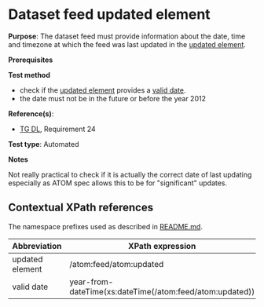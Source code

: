 # Dataset feed updated element

**Purpose**: The dataset feed must provide information about the date, time and timezone at which the feed was last updated in the [updated element](#updatedelement).

**Prerequisites**

**Test method**

* check if the [updated element](#updatedelement) provides a [valid date](#validdate).
* the date must not be in the future or before the year 2012

**Reference(s)**:

* [TG DL](http://inspire.ec.europa.eu/id/ats/download-service/3.1/atom-pre-defined/README#ref_TG_DL), Requirement 24

**Test type**: Automated

**Notes**

Not really practical to check if it is actually the correct date of last updating especially as ATOM spec allows this to be for "significant" updates.

## Contextual XPath references

The namespace prefixes used as described in [README.md](http://inspire.ec.europa.eu/id/ats/download-service/3.1/atom-pre-defined/README#namespaces).

Abbreviation                                               |  XPath expression
---------------------------------------------------------- | -------------------------------------------------------------------------
updated element <a name="updatedelement"></a> | /atom:feed/atom:updated
valid date <a name="validdate"></a> | year-from-dateTime(xs:dateTime(/atom:feed/atom:updated))
